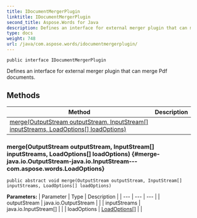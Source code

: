 ```yaml
---
title: IDocumentMergerPlugin
linktitle: IDocumentMergerPlugin
second_title: Aspose.Words for Java
description: Defines an interface for external merger plugin that can merge Pdf documents in Java.
type: docs
weight: 748
url: /java/com.aspose.words/idocumentmergerplugin/
---
```

```
public interface IDocumentMergerPlugin
```

Defines an interface for external merger plugin that can merge Pdf documents.
## Methods

| Method | Description |
| --- | --- |
| [merge(OutputStream outputStream, InputStream[] inputStreams, LoadOptions[] loadOptions)](#merge-java.io.OutputStream-java.io.InputStream---com.aspose.words.LoadOptions) |  |
### merge(OutputStream outputStream, InputStream[] inputStreams, LoadOptions[] loadOptions) {#merge-java.io.OutputStream-java.io.InputStream---com.aspose.words.LoadOptions}
```
public abstract void merge(OutputStream outputStream, InputStream[] inputStreams, LoadOptions[] loadOptions)
```




**Parameters:**
| Parameter | Type | Description |
| --- | --- | --- |
| outputStream | java.io.OutputStream |  |
| inputStreams | java.io.InputStream[] |  |
| loadOptions | [LoadOptions\[\]](../../com.aspose.words/loadoptions/) |  |

